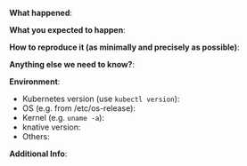 <!--
Pro-tip: You can leave this block commented, and it still works!

Select the appropriate areas for your issue and remove the leading >

> /area API
> /area monitoring
> /area test-and-release

Classify what kind of issue this is:

> /kind question
> /kind bug
> /kind cleanup
> /kind doc
> /kind feature
> /kind good-first-issue
> /kind process
> /kind spec

-->

**What happened**:

**What you expected to happen**:

**How to reproduce it (as minimally and precisely as possible)**:

**Anything else we need to know?**:

**Environment**:
- Kubernetes version (use `kubectl version`):
- OS (e.g. from /etc/os-release):
- Kernel (e.g. `uname -a`):
- knative version:
- Others:

**Additional Info**:
